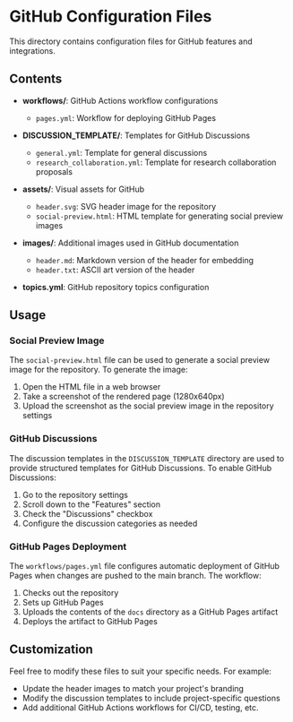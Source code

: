 # GitHub Configuration Files

This directory contains configuration files for GitHub features and integrations.

## Contents

- **workflows/**: GitHub Actions workflow configurations
  - `pages.yml`: Workflow for deploying GitHub Pages

- **DISCUSSION_TEMPLATE/**: Templates for GitHub Discussions
  - `general.yml`: Template for general discussions
  - `research_collaboration.yml`: Template for research collaboration proposals

- **assets/**: Visual assets for GitHub
  - `header.svg`: SVG header image for the repository
  - `social-preview.html`: HTML template for generating social preview images

- **images/**: Additional images used in GitHub documentation
  - `header.md`: Markdown version of the header for embedding
  - `header.txt`: ASCII art version of the header

- **topics.yml**: GitHub repository topics configuration

## Usage

### Social Preview Image

The `social-preview.html` file can be used to generate a social preview image for the repository. To generate the image:

1. Open the HTML file in a web browser
2. Take a screenshot of the rendered page (1280x640px)
3. Upload the screenshot as the social preview image in the repository settings

### GitHub Discussions

The discussion templates in the `DISCUSSION_TEMPLATE` directory are used to provide structured templates for GitHub Discussions. To enable GitHub Discussions:

1. Go to the repository settings
2. Scroll down to the "Features" section
3. Check the "Discussions" checkbox
4. Configure the discussion categories as needed

### GitHub Pages Deployment

The `workflows/pages.yml` file configures automatic deployment of GitHub Pages when changes are pushed to the main branch. The workflow:

1. Checks out the repository
2. Sets up GitHub Pages
3. Uploads the contents of the `docs` directory as a GitHub Pages artifact
4. Deploys the artifact to GitHub Pages

## Customization

Feel free to modify these files to suit your specific needs. For example:

- Update the header images to match your project's branding
- Modify the discussion templates to include project-specific questions
- Add additional GitHub Actions workflows for CI/CD, testing, etc.
